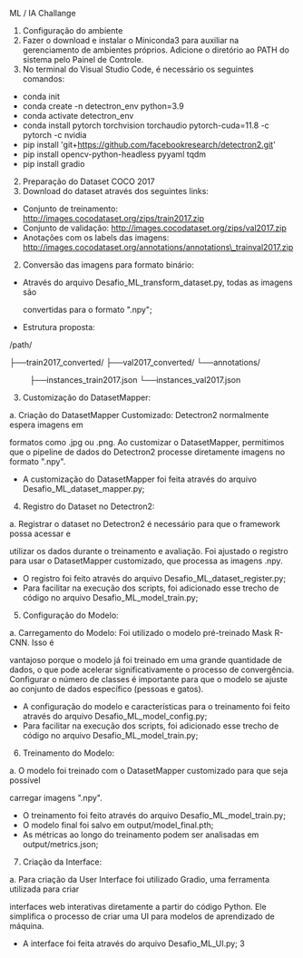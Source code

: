 ﻿ML / IA Challange

1. Configuração do ambiente 
1. Fazer o download e instalar o Miniconda3 para auxiliar na gerenciamento de ambientes próprios. Adicione o diretório ao PATH do sistema pelo Painel de Controle.
1. No terminal do Visual Studio Code, é necessário os seguintes comandos:  
- conda init         
- conda create -n detectron\_env python=3.9
- conda activate detectron\_env   
- conda install pytorch torchvision torchaudio pytorch-cuda=11.8 -c pytorch -c nvidia
- pip install 'git+https://github.com/facebookresearch/detectron2.git'
- pip install opencv-python-headless pyyaml tqdm
- pip install gradio  
2. Preparação do Dataset COCO 2017
1. Download do dataset através dos seguintes links:
- Conjunto de treinamento: http://images.cocodataset.org/zips/train2017.zip
- Conjunto de validação: http://images.cocodataset.org/zips/val2017.zip
- Anotações com os labels das imagens: http://images.cocodataset.org/annotations/annotations\_trainval2017.zip
2. Conversão das imagens para formato binário:
- Através do arquivo Desafio\_ML\_transform\_dataset.py, todas as imagens são 

  convertidas para o formato ".npy";

- Estrutura proposta: 

/path/

├──train2017\_converted/ ├──val2017\_converted/ └──annotations/

`     `├──instances\_train2017.json      └──instances\_val2017.json

3. Customização do DatasetMapper:

a.  Criação do DatasetMapper Customizado: Detectron2 normalmente espera imagens em 

formatos como .jpg ou .png. Ao customizar o DatasetMapper, permitimos que o pipeline de dados do Detectron2 processe diretamente imagens no formato ".npy".

- A customização do DatasetMapper foi feita através do arquivo Desafio\_ML\_dataset\_mapper.py;
4. Registro do Dataset no Detectron2:

a.  Registrar o dataset no Detectron2 é necessário para que o framework possa acessar e 

utilizar os dados durante o treinamento e avaliação. Foi ajustado o registro para usar o DatasetMapper customizado, que processa as imagens .npy.

- O registro foi feito através do arquivo Desafio\_ML\_dataset\_register.py;
- Para facilitar na execução dos scripts, foi adicionado esse trecho de código no arquivo Desafio\_ML\_model\_train.py;
5. Configuração do Modelo:

a.  Carregamento do Modelo: Foi utilizado o modelo pré-treinado Mask R-CNN. Isso é 

vantajoso porque o modelo já foi treinado em uma grande quantidade de dados, o que pode acelerar significativamente o processo de convergência. Configurar o número de classes é importante para que o modelo se ajuste ao conjunto de dados específico (pessoas e gatos).

- A configuração do modelo e características para o treinamento foi feito através do arquivo Desafio\_ML\_model\_config.py;
- Para facilitar na execução dos scripts, foi adicionado esse trecho de código no arquivo Desafio\_ML\_model\_train.py;
6. Treinamento do Modelo:

a.  O modelo foi treinado com o DatasetMapper customizado para que seja possível 

carregar imagens ".npy".

- O treinamento foi feito através do arquivo Desafio\_ML\_model\_train.py;
- O modelo final foi salvo em output/model\_final.pth;
- As métricas ao longo do treinamento podem ser analisadas em output/metrics.json;
7. Criação da Interface:

a.  Para criação da User Interface foi utilizado Gradio, uma ferramenta utilizada para criar 

interfaces web interativas diretamente a partir do código Python. Ele simplifica o processo de criar uma UI para modelos de aprendizado de máquina.

- A interface foi feita através do arquivo Desafio\_ML\_UI.py;
3

